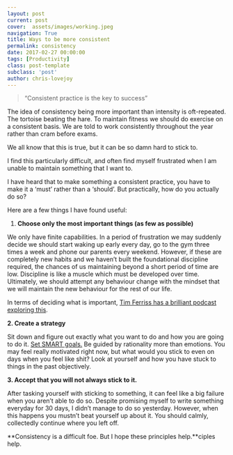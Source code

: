 ```yaml
---
layout: post
current: post
cover:  assets/images/working.jpeg
navigation: True
title: Ways to be more consistent
permalink: consistency
date: 2017-02-27 00:00:00
tags: [Productivity]
class: post-template
subclass: 'post'
author: chris-lovejoy
---
```



> “Consistent practice is the key to success”

The idea of consistency being more important than intensity is oft-repeated. The tortoise beating the hare. To maintain fitness we should do exercise on a consistent basis. We are told to work consistently throughout the year rather than cram before exams.

We all know that this is true, but it can be so damn hard to stick to.

I find this particularly difficult, and often find myself frustrated when I am unable to maintain something that I want to.

I have heard that to make something a consistent practice, you have to make it a ‘must’ rather than a ‘should’. But practically, how do you actually do so?

Here are a few things I have found useful:

1.  **Choose only the most important things (as few as possible)**

We only have finite capabilities. In a period of frustration we may suddenly decide we should start waking up early every day, go to the gym three times a week and phone our parents every weekend. However, if these are completely new habits and we haven’t built the foundational discipline required, the chances of us maintaining beyond a short period of time are low. Discipline is like a muscle which must be developed over time. Ultimately, we should attempt any behaviour change with the mindset that we will maintain the new behaviour for the rest of our life.

In terms of deciding what is important, [Tim Ferriss has a brilliant podcast exploring this](http://tim.blog/2016/03/04/how-to-10x-your-results/).

**2. Create a strategy**

Sit down and figure out exactly what you want to do and how you are going to do it. [Set SMART goals.](https://medium.com/@Dirt_School/goal-setting-smart-goals-fb5dd60c2ca1#.kf7ylj5tg) Be guided by rationality more than emotions. You may feel really motivated right now, but what would you stick to even on days when you feel like shit? Look at yourself and how you have stuck to things in the past objectively.

**3. Accept that you will not always stick to it.**

After tasking yourself with sticking to something, it can feel like a big failure when you aren’t able to do so. Despite promising myself to write something everyday for 30 days, I didn’t manage to do so yesterday. However, when this happens you mustn’t beat yourself up about it. You should calmly, collectedly continue where you left off.

**Consistency is a difficult foe. But I hope these principles help.**ciples help.